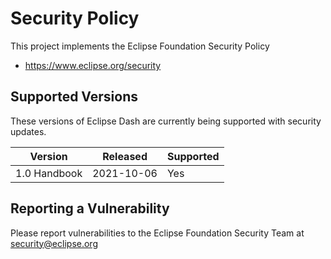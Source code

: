 # Security Policy

This project implements the Eclipse Foundation Security Policy

* https://www.eclipse.org/security

## Supported Versions

These versions of Eclipse Dash are currently being supported with security
updates.

| Version      | Released   | Supported | 
| ------------ | ---------- | --------- | 
| 1.0 Handbook | 2021-10-06 | Yes       | 

## Reporting a Vulnerability

Please report vulnerabilities to the Eclipse Foundation Security Team at
security@eclipse.org

